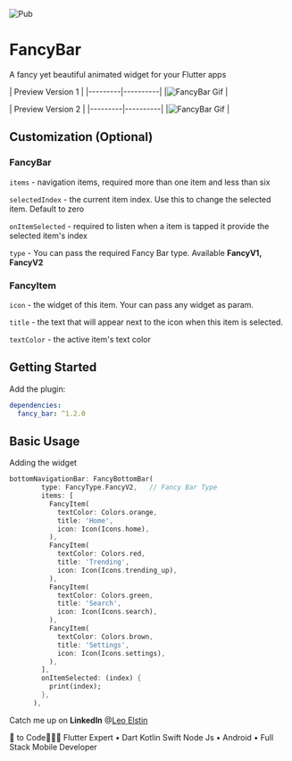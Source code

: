![Pub](https://img.shields.io/pub/v/fancy_bar)

# FancyBar

A fancy yet beautiful animated widget for your Flutter apps

| Preview Version 1 |
|---------|----------|
|![FancyBar Gif](https://raw.githubusercontent.com/leoelstin/Flutter-UI-Kits/master/images/ezgif.com-crop.gif) |

| Preview Version 2 |
|---------|----------|
|![FancyBar Gif](https://github.com/leoelstin/Flutter-UI-Kits/blob/master/images/fancy_bar_v2.gif?raw=true) |

## Customization (Optional)

### FancyBar

`items` - navigation items, required more than one item and less than six

`selectedIndex` - the current item index. Use this to change the selected item. Default to zero

`onItemSelected` - required to listen when a item is tapped it provide the selected item's index

`type` - You can pass the required Fancy Bar type. Available **FancyV1, FancyV2**



### FancyItem
`icon` - the widget of this item. Your can pass any widget as param.

`title` - the text that will appear next to the icon when this item is selected.

`textColor` - the active item's  text color

## Getting Started

Add the plugin:

```yaml
dependencies:
  fancy_bar: ^1.2.0
```

## Basic Usage

Adding the widget

```dart
bottomNavigationBar: FancyBottomBar(
        type: FancyType.FancyV2,   // Fancy Bar Type
        items: [
          FancyItem(
            textColor: Colors.orange,
            title: 'Home',
            icon: Icon(Icons.home),
          ),
          FancyItem(
            textColor: Colors.red,
            title: 'Trending',
            icon: Icon(Icons.trending_up),
          ),
          FancyItem(
            textColor: Colors.green,
            title: 'Search',
            icon: Icon(Icons.search),
          ),
          FancyItem(
            textColor: Colors.brown,
            title: 'Settings',
            icon: Icon(Icons.settings),
          ),
        ],
        onItemSelected: (index) {
          print(index);
        },
      ),
```


Catch me up on **LinkedIn** @[Leo Elstin](https://www.linkedin.com/in/leoelstin/ "Leo Elstin")

💙 to Code👨🏽‍💻 Flutter Expert • Dart Kotlin Swift Node Js • Android • Full Stack Mobile Developer
